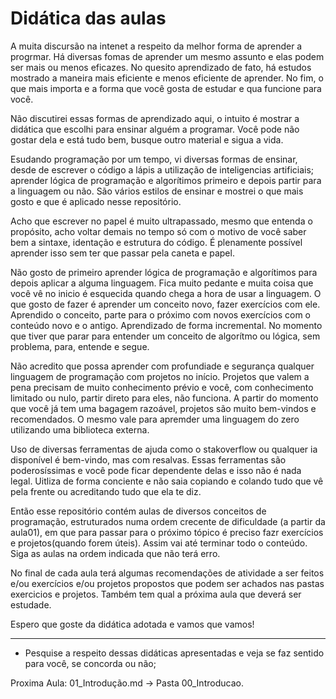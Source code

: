 # Didática das aulas

A muita discursão na intenet a respeito da melhor forma de aprender a progrmar. Há diversas fomas de aprender um mesmo assunto e elas podem ser mais ou menos eficazes. No quesito aprendizado de fato, há estudos mostrado a maneira mais eficiente e menos eficiente de aprender. No fim, o que mais importa e a forma que você gosta de estudar e qua funcione para você.

Não discutirei essas formas de aprendizado aqui, o intuito é mostrar a didática que escolhi para ensinar alguém a programar. Você pode não gostar dela e está tudo bem, busque outro material e sigua a vida.

Esudando programação por um tempo, vi diversas formas de ensinar, desde de escrever o código a lápis a utilização de inteligencias artificiais; aprender lógica de programação e algorítimos primeiro e depois partir para a linguagem ou não. São vários estilos de ensinar e mostrei o que mais gosto e que é aplicado nesse repositório.

Acho que escrever no papel é muito ultrapassado, mesmo que entenda o propósito, acho voltar demais no tempo só com o motivo de você saber bem a sintaxe, identação e estrutura do código. É plenamente possível aprender isso sem ter que passar pela caneta e papel.

Não gosto de primeiro aprender lógica de programação e algorítimos para depois aplicar a alguma linguagem. Fica muito pedante e muita coisa que você vê no inicio é esquecida quando chega a hora de usar a linguagem. O que gosto de fazer é aprender um conceito novo, fazer exercícios com ele. Aprendido o conceito, parte para o próximo com novos exercícios com o conteúdo novo e o antigo. Aprendizado de forma incremental. No momento que tiver que parar para entender um conceito de algorítmo ou lógica, sem problema, para, entende e segue.

Não acredito que possa aprender com profundiade e segurança qualquer linguagem de programação com projetos no início. Projetos que valem a pena precisam de muito conhecimento prévio e você, com conhecimento limitado ou nulo, partir direto para eles, não funciona. A partir do momento que você já tem uma bagagem razoável, projetos são muito bem-vindos e recomendados. O mesmo vale para apremder uma linguagem do zero utilizando uma biblioteca externa. 

Uso de diversas ferramentas de ajuda como o stakoverflow ou qualquer ia disponível é bem-vindo, mas com resalvas. Essas ferramentas são poderosíssimas e você pode ficar dependente delas e isso não é nada legal. Uitliza de forma conciente e não saia copiando e colando tudo que vê pela frente ou acreditando tudo que ela te diz.

Então esse repositório contém aulas de diversos conceitos de programação, estruturados numa ordem crecente de dificuldade (a partir da aula01), em que para passar para o próximo tópico é preciso fazr exercícios e projetos(quando forem úteis). Assim vai até terminar todo o conteúdo. Siga as aulas na ordem indicada que não terá erro.

No final de cada aula terá algumas recomendações de atividade a ser feitos e/ou exercícios e/ou projetos propostos que podem ser achados nas pastas exercicios e projetos. Também tem qual a próxima aula que deverá ser estudade.

Espero que goste da didática adotada e vamos que vamos!

---
- Pesquise a respeito dessas didáticas apresentadas e veja se faz sentido para você, se concorda ou não;

Proxima Aula: 01_Introdução.md -> Pasta 00_Introducao.